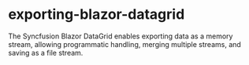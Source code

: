 # exporting-blazor-datagrid
The Syncfusion Blazor DataGrid enables exporting data as a memory stream, allowing programmatic handling, merging multiple streams, and saving as a file stream.
